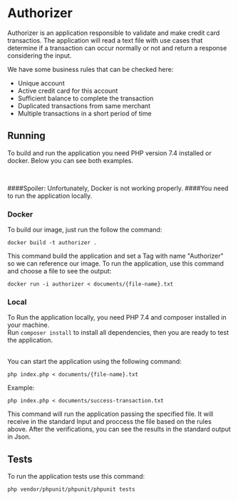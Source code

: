 # Authorizer


Authorizer is an application responsible to validate and make credit card transactios.
The application will read a text file with use cases that determine if a transaction can occur normally or not and return a response considering the input.

We have some business rules that can be checked here:

- Unique account
- Active credit card for this account
- Sufficient balance to complete the transaction
- Duplicated transactions from same merchant
- Multiple transactions in a short period of time


## Running

To build and run the application you need PHP version 7.4 installed or docker.
Below you can see both examples.

<br>

####Spoiler: Unfortunately, Docker is not working properly.
####You need to run the application locally.

### Docker

To build our image, just run the follow the command:

    docker build -t authorizer .

This command build the application and set a Tag with name "Authorizer" so we can reference our image.
To run the application, use this command and choose a file to see the output:

`docker run -i authorizer < documents/{file-name}.txt`


### Local

To Run the application locally, you need PHP 7.4 and composer installed in your machine.
<br>
Run `composer install` to install all dependencies, then you are ready to test the application.

<br>
You can start the application using the following command:

    php index.php < documents/{file-name}.txt

Example:

    php index.php < documents/success-transaction.txt


This command will run the application passing the specified file. It will receive in the standard Input and proccess the file based on the rules above.
After the verifications, you can see the results in the standard output in Json.

## Tests

To run the application tests use this command:

    php vendor/phpunit/phpunit/phpunit tests